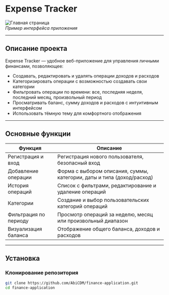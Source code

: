 # Expense Tracker

![Главная страница](<img width="1246" alt="Снимок экрана 2025-05-20 в 11 50 09" src="https://github.com/user-attachments/assets/586b190c-0df7-42e4-b639-433ff4d40092" />)  
*Пример интерфейса приложения*

---

## Описание проекта

Expense Tracker — удобное веб-приложение для управления личными финансами, позволяющее:

- Создавать, редактировать и удалять операции доходов и расходов  
- Категоризировать операции с возможностью создавать свои категории  
- Фильтровать операции по времени: все, последняя неделя, последний месяц, произвольный период  
- Просматривать баланс, сумму доходов и расходов с интуитивным интерфейсом  
- Использовать тёмную тему для комфортного отображения  

---

## Основные функции

| Функция                 | Описание                                         |
|-------------------------|-------------------------------------------------|
| Регистрация и вход      | Регистрация нового пользователя, безопасный вход |
| Добавление операции     | Форма с выбором описания, суммы, категории, даты и типа (доход/расход) |
| История операций        | Список с фильтрами, редактирование и удаление операций |
| Категории               | Создание и выбор пользовательских категорий операций |
| Фильтрация по периоду   | Просмотр операций за неделю, месяц или произвольный диапазон |
| Визуализация баланса    | Отображение общего баланса, доходов и расходов |

---

## Установка

### Клонирование репозитория

```bash
git clone https://github.com/AbiCDM/finance-application.git
cd finance-application

